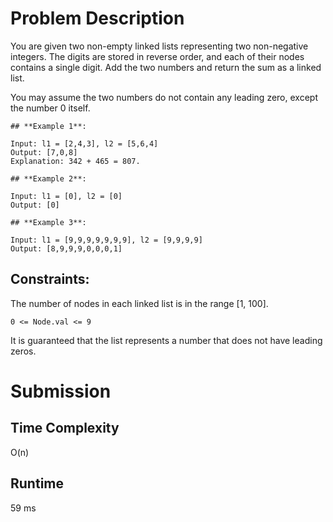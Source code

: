 # Problem Description

You are given two non-empty linked lists representing two non-negative integers. The digits are stored in reverse order, and each of their nodes contains a single digit. Add the two numbers and return the sum as a linked list.

You may assume the two numbers do not contain any leading zero, except the number 0 itself.

```
## **Example 1**:

Input: l1 = [2,4,3], l2 = [5,6,4]
Output: [7,0,8]
Explanation: 342 + 465 = 807.
```

```
## **Example 2**:

Input: l1 = [0], l2 = [0]
Output: [0]
```

```
## **Example 3**:

Input: l1 = [9,9,9,9,9,9,9], l2 = [9,9,9,9]
Output: [8,9,9,9,0,0,0,1]
```

## **Constraints**:

The number of nodes in each linked list is in the range [1, 100].

```0 <= Node.val <= 9```

It is guaranteed that the list represents a number that does not have leading zeros.

# Submission

## Time Complexity
O(n)

## Runtime
59 ms